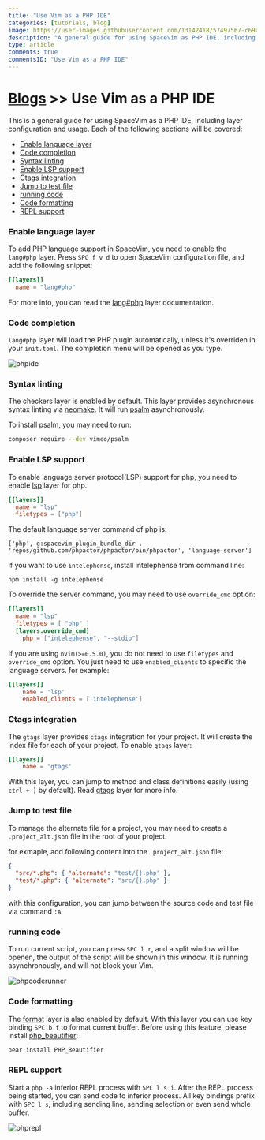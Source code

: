 ```yaml
---
title: "Use Vim as a PHP IDE"
categories: [tutorials, blog]
image: https://user-images.githubusercontent.com/13142418/57497567-c6948480-730a-11e9-95ec-e44bf6e79984.png
description: "A general guide for using SpaceVim as PHP IDE, including layer configuration, requiems installation and usage."
type: article
comments: true
commentsID: "Use Vim as a PHP IDE"
---
```


# [Blogs](../blog/) >> Use Vim as a PHP IDE

This is a general guide for using SpaceVim as a PHP IDE, including layer configuration and usage.
Each of the following sections will be covered:

<!-- vim-markdown-toc GFM -->

- [Enable language layer](#enable-language-layer)
- [Code completion](#code-completion)
- [Syntax linting](#syntax-linting)
- [Enable LSP support](#enable-lsp-support)
- [Ctags integration](#ctags-integration)
- [Jump to test file](#jump-to-test-file)
- [running code](#running-code)
- [Code formatting](#code-formatting)
- [REPL support](#repl-support)

<!-- vim-markdown-toc -->

### Enable language layer

To add PHP language support in SpaceVim, you need to enable the `lang#php` layer. Press `SPC f v d` to open
SpaceVim configuration file, and add the following snippet:

```toml
[[layers]]
  name = "lang#php"
```

For more info, you can read the [lang#php](../layers/lang/php/) layer documentation.

### Code completion

`lang#php` layer will load the PHP plugin automatically, unless it's overriden in your `init.toml`.
The completion menu will be opened as you type.

![phpide](https://user-images.githubusercontent.com/13142418/57497567-c6948480-730a-11e9-95ec-e44bf6e79984.png)

### Syntax linting

The checkers layer is enabled by default. This layer provides asynchronous syntax linting via [neomake](https://github.com/neomake/neomake).
It will run [psalm](https://github.com/vimeo/psalm) asynchronously.

To install psalm, you may need to run:

```sh
composer require --dev vimeo/psalm
```

### Enable LSP support

To enable language server protocol(LSP) support for php,
you need to enable [lsp](../layers/language-server-protocol/) layer for php.

```toml
[[layers]]
  name = "lsp"
  filetypes = ["php"]
```

The default language server command of php is:

```
['php', g:spacevim_plugin_bundle_dir . 'repos/github.com/phpactor/phpactor/bin/phpactor', 'language-server']
```

If you want to use `intelephense`, install intelephense from command line:

```
npm install -g intelephense
```

To override the server command, you may need to use `override_cmd` option:

```toml
[[layers]]
  name = "lsp"
  filetypes = [ "php" ]
  [layers.override_cmd]
    php = ["intelephense", "--stdio"]
```

If you are using `nvim(>=0.5.0)`, you do not need to use `filetypes` and `override_cmd` option. 
You just need to use `enabled_clients` to specific the language servers.
for example:

```toml
[[layers]]
    name = 'lsp'
    enabled_clients = ['intelephense']
```

### Ctags integration

The `gtags` layer provides `ctags` integration for your project. It will create the index file for
each of your project. To enable `gtags` layer:

```toml
[[layers]]
    name = 'gtags'
```

With this layer, you can jump to method and class definitions easily (using `ctrl + ]` by default).
Read [gtags](../layers/gtags/) layer for more info.

### Jump to test file

To manage the alternate file for a project, you may need to create a `.project_alt.json` file in the root of your
project.

for exmaple, add following content into the `.project_alt.json` file:

```json
{
  "src/*.php": { "alternate": "test/{}.php" },
  "test/*.php": { "alternate": "src/{}.php" }
}
```

with this configuration, you can jump between the source code and test file via command `:A`

### running code

To run current script, you can press `SPC l r`, and a split window
will be openen, the output of the script will be shown in this window.
It is running asynchronously, and will not block your Vim.

![phpcoderunner](https://user-images.githubusercontent.com/13142418/57496602-79aeaf00-7306-11e9-8c18-32f00bd28307.gif)

### Code formatting

The [format](../layers/format/) layer is also enabled by default.
With this layer you can use key binding `SPC b f` to format current buffer.
Before using this feature, please install [php_beautifier](http://phpbeautifier.com/):

```sh
pear install PHP_Beautifier
```

### REPL support

Start a `php -a` inferior REPL process with `SPC l s i`. After the REPL process being started, you can
send code to inferior process. All key bindings prefix with `SPC l s`, including sending line, sending selection or even
send whole buffer.

![phprepl](https://user-images.githubusercontent.com/13142418/57497156-0ce8e400-7309-11e9-8628-da42d6f8432e.gif)
